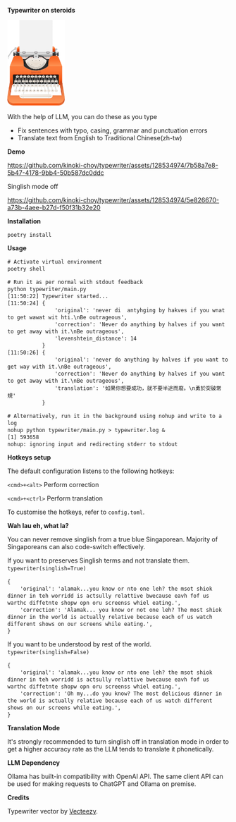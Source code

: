 **Typewriter on steroids**

<img src='assets/typewriter.png' width='130'>

With the help of LLM, you can do these as you type
* Fix sentences with typo, casing, grammar and punctuation errors
* Translate text from English to Traditional Chinese(zh-tw)

**Demo**

https://github.com/kinoki-choy/typewriter/assets/128534974/7b58a7e8-5b47-4178-9bb4-50b587dc0ddc

Singlish mode off

https://github.com/kinoki-choy/typewriter/assets/128534974/5e826670-a73b-4aee-b27d-f50f31b32e20

**Installation**
```
poetry install
```

**Usage**

```
# Activate virtual environment
poetry shell
```
```
# Run it as per normal with stdout feedback
python typewriter/main.py
[11:50:22] Typewriter started...
[11:50:24] {
               'original': 'never di  antyhging by hakves if you wnat to get wawat wit hti.\nBe outrageous',
               'correction': 'Never do anything by halves if you want to get away with it.\nBe outrageous',
               'levenshtein_distance': 14
           }
[11:50:26] {
               'original': 'never do anything by halves if you want to get way with it.\nBe outrageous',
               'correction': 'Never do anything by halves if you want to get away with it.\nBe outrageous',
               'translation': '如果你想要成功，就不要半途而廢。\n勇於突破常規'
           }
```
```
# Alternatively, run it in the background using nohup and write to a log
nohup python typewriter/main.py > typewriter.log &
[1] 593658
nohup: ignoring input and redirecting stderr to stdout
```

**Hotkeys setup**

The default configuration listens to the following hotkeys:

`<cmd>+<alt>` Perform correction

`<cmd>+<ctrl>` Perform translation

To customise the hotkeys, refer to `config.toml`.

**Wah lau eh, what la?**

You can never remove singlish from a true blue Singaporean. Majority of Singaporeans can also code-switch effectively.

If you want to preserves Singlish terms and not translate them.
`typewriter(singlish=True)`
```
{
    'original': 'alamak...you know or nto one leh? the msot shiok dinner in teh worridd is actsully relattive bwecause eavh fof us warthc diffetnte shopw opn oru screenss whiel eating.',
    'correction': 'Alamak... you know or not one leh? The most shiok dinner in the world is actually relative because each of us watch different shows on our screens while eating.',
}
```

If you want to be understood by rest of the world.
`typewriter(singlish=False)`
```
{
    'original': 'alamak...you know or nto one leh? the msot shiok dinner in teh worridd is actsully relattive bwecause eavh fof us warthc diffetnte shopw opn oru screenss whiel eating.',
    'correction': 'Oh my...do you know? The most delicious dinner in the world is actually relative because each of us watch different shows on our screens while eating.',
}
```

**Translation Mode**

It's strongly recommended to turn singlish off in translation mode in order to get a higher accuracy rate as the LLM tends to translate it phonetically.


**LLM Dependency**

Ollama has built-in compatibility with OpenAI API. The same client API can be used for making requests to ChatGPT and Ollama on premise.


**Credits**

Typewriter vector by <a href="https://www.vecteezy.com/free-png/typewriter">Vecteezy</a>.
